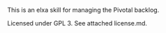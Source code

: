 This is an elxa skill for managing the Pivotal backlog.

Licensed under GPL 3.  See attached license.md.


